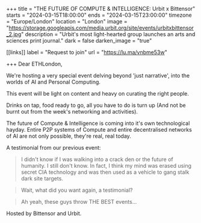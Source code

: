 +++
title = "THE FUTURE OF COMPUTE & INTELLIGENCE: Urbit x Bittensor"
starts = "2024-03-15T18:00:00"
ends = "2024-03-15T23:00:00"
timezone = "Europe/London"
location = "London"
image = "https://storage.googleapis.com/media.urbit.org/site/events/urbitxbittensor_2.jpg"
description = "Urbit's most light-hearted group launches an arts and sciences print journal."
dark = false
darken_image = "true"

[[links]]
label = "Request to join"
url = "https://lu.ma/vnbme53w"

+++
Dear ETHLondon,

​We're hosting a very special event delving beyond 'just narrative', into the worlds of AI and Personal Computing.

This event will be light on content and heavy on curating the right people.

​Drinks on tap, food ready to go, all you have to do is turn up (And not be burnt out from the week's networking and activities).

The future of Compute & Intelligence is coming into it's own technological hayday. Entire P2P systems of Compute and entire decentralised networks of AI are not only possible, they're real, real today.

​A testimonial from our previous event:

> ​I didn't know if I was walking into a crack den or the future of humanity. I still don't know. In fact, I think my mind was erased using secret CIA technology and was then used as a vehicle to gang stalk dark site targets.

  > Wait, what did you want again, a testimonial?

 > Ah yeah, these guys throw THE BEST events...

Hosted by Bittensor and Urbit.
